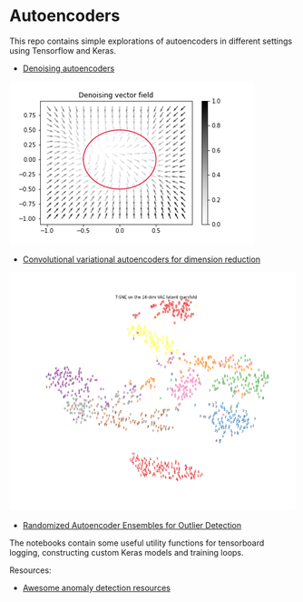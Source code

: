 # Autoencoders

This repo contains simple explorations of autoencoders in different settings using Tensorflow and Keras.

- [Denoising autoencoders](https://github.com/danieltsoukup/autoencoders/blob/master/denoising_autoencoders.ipynb)

<img src="denoising_vector_field.png" 
alt="denoising vector field"/>

- [Convolutional variational autoencoders for dimension reduction](https://github.com/danieltsoukup/autoencoders/blob/master/variational_autoencoders.ipynb)

<img src="tsne_latent.png" 
alt="tsne clustering"/>

- [Randomized Autoencoder Ensembles for Outlier Detection](https://github.com/danieltsoukup/autoencoders/blob/master/outlier_detection_with_autoencoders.ipynb)

The notebooks contain some useful utility functions for tensorboard logging, constructing custom Keras models and training loops.

Resources:

- [Awesome anomaly detection resources](https://github.com/yzhao062/anomaly-detection-resources)